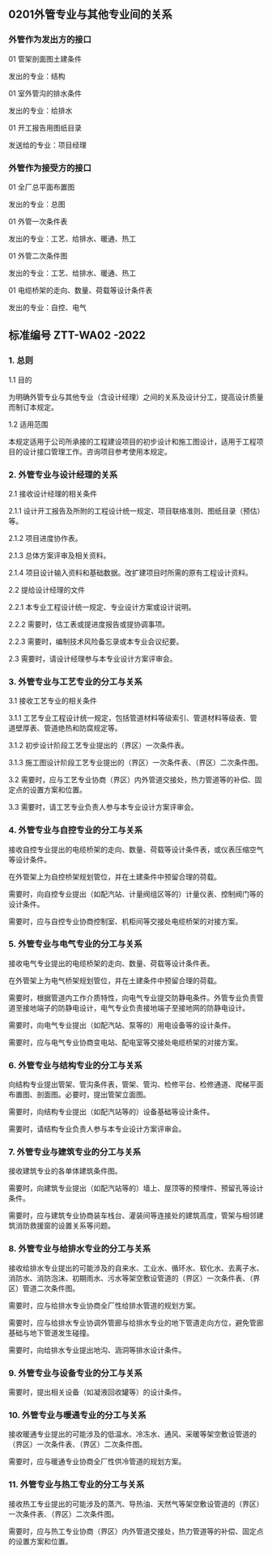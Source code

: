## 0201外管专业与其他专业间的关系


### 外管作为发出方的接口

01 管架剖面图土建条件

发出的专业：结构

01 室外管沟的排水条件

发出的专业：给排水

01 开工报告用图纸目录

发送给的专业：项目经理

### 外管作为接受方的接口

01 全厂总平面布置图

发出的专业：总图

01 外管一次条件表

发出的专业：工艺、给排水、暖通、热工

01 外管二次条件图

发出的专业：工艺、给排水、暖通、热工

01 电缆桥架的走向、数量、荷载等设计条件表

发出的专业：自控、电气



## 标准编号 ZTT-WA02 -2022

### 1. 总则

1.1 目的

为明确外管专业与其他专业（含设计经理）之间的关系及设计分工，提高设计质量而制订本规定。

1.2 适用范围

本规定适用于公司所承接的工程建设项目的初步设计和施工图设计，适用于工程项目的设计接口管理工作。咨询项目参考使用本规定。

### 2. 外管专业与设计经理的关系

2.1 接收设计经理的相关条件

2.1.1 设计开工报告及所附的工程设计统一规定、项目联络准则、图纸目录（预估）等。

2.1.2 项目进度协作表。

2.1.3 总体方案评审及相关资料。

2.1.4 项目设计输入资料和基础数据。改扩建项目时所需的原有工程设计资料。

2.2 提给设计经理的文件

2.2.1 本专业工程设计统一规定、专业设计方案或设计说明。

2.2.2 需要时，估工表或提进度报告或提协调事项。

2.2.3 需要时，编制技术风险备忘录或本专业会议纪要。

2.3 需要时，请设计经理参与本专业设计方案评审会。

### 3. 外管专业与工艺专业的分工与关系

3.1 接收工艺专业的相关条件

3.1.1 工艺专业工程设计统一规定，包括管道材料等级索引、管道材料等级表、管道壁厚表、管道绝热和防腐规定等。

3.1.2 初步设计阶段工艺专业提出的（界区）一次条件表。

3.1.3 施工图设计阶段工艺专业提出的（界区）一次条件表、（界区）二次条件图。

3.2 需要时，应与工艺专业协商（界区）内外管道交接处，热力管道等的补偿、固定点的设置方案和位置。

3.3 需要时，请工艺专业负责人参与本专业设计方案评审会。

### 4. 外管专业与自控专业的分工与关系

接收自控专业提出的电缆桥架的走向、数量、荷载等设计条件表，或仪表压缩空气等设计条件。

在外管架上为自控桥架规划管位，并在土建条件中预留合理的荷载。

需要时，向自控专业提出（如配汽站、计量阀组区等的）计量仪表、控制阀门等的设计条件。

需要时，应与自控专业协商控制室、机柜间等交接处电缆桥架的对接方案。

### 5. 外管专业与电气专业的分工与关系

接收电气专业提出的电缆桥架的走向、数量、荷载等设计条件表。

在外管架上为电气桥架规划管位，并在土建条件中预留合理的荷载。

需要时，根据管道内工作介质特性，向电气专业提交防静电条件。外管专业负责管道至接地端子的防静电设计，电气专业负责接地端子至接地网的防静电设计。

需要时，向电气专业提出（如配汽站、泵等的）用电设备等的设计条件。

需要时，应与电气专业协商变电站、配电室等交接处电缆桥架的对接方案。

### 6. 外管专业与结构专业的分工与关系

向结构专业提出管架、管沟条件表，管架、管沟、检修平台、检修通道、爬梯平面布置图、剖面图。必要时，提出管架立面图。

需要时，向结构专业提出（如配汽站等的）设备基础等设计条件。

需要时，请结构专业负责人参与本专业设计方案评审会。

### 7. 外管专业与建筑专业的分工与关系

接收建筑专业的各单体建筑条件图。

需要时，向建筑专业提出（如配汽站等的）墙上、屋顶等的预埋件、预留孔等设计条件。

需要时，应与建筑专业协商装车栈台、灌装间等连接处的建筑高度，管架与相邻建筑消防救援窗的设置关系等问题。

### 8. 外管专业与给排水专业的分工与关系

接收给排水专业提出的可能涉及的自来水、工业水、循环水、软化水、去离子水、消防水、消防泡沫、初期雨水、污水等架空敷设管道的（界区）一次条件表、（界区）管道二次条件图。

需要时，应与给排水专业协商全厂性给排水管道的规划方案。

需要时，应与给排水专业协调外管廊与给排水专业的地下管道走向方位，避免管廊基础与地下管道发生碰撞。

需要时，向给排水专业提出地沟、涵洞等排水设计条件。

### 9. 外管专业与设备专业的分工与关系

需要时，提出相关设备（如凝液回收罐等）的设计条件。

### 10. 外管专业与暖通专业的分工与关系

接收暖通专业提出的可能涉及的低温水、冷冻水、通风、采暖等架空敷设管道的（界区）一次条件表、（界区）二次条件图。

需要时，应与暖通专业协商全厂性供冷管道的规划方案。

### 11. 外管专业与热工专业的分工与关系

接收热工专业提出的可能涉及的蒸汽、导热油、天然气等架空敷设管道的（界区）一次条件表、（界区）二次条件图。

需要时，应与热工专业协商（界区）内外管道交接处，热力管道等的补偿、固定点的设置方案和位置。